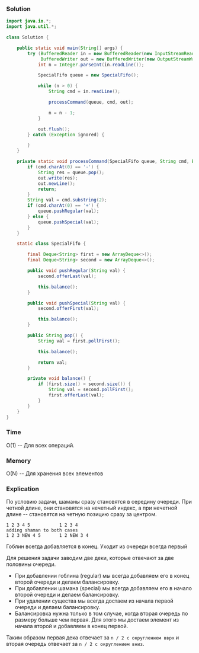 ### Solution
```java
import java.io.*;
import java.util.*;

class Solution {

    public static void main(String[] args) {
        try (BufferedReader in = new BufferedReader(new InputStreamReader(System.in));
             BufferedWriter out = new BufferedWriter(new OutputStreamWriter(System.out))) {
            int n = Integer.parseInt(in.readLine());

            SpecialFifo queue = new SpecialFifo();

            while (n > 0) {
                String cmd = in.readLine();

                processCommand(queue, cmd, out);

                n = n - 1;
            }

            out.flush();
        } catch (Exception ignored) {

        }
    }

    private static void processCommand(SpecialFifo queue, String cmd, BufferedWriter out) throws IOException {
        if (cmd.charAt(0) == '-') {
            String res = queue.pop();
            out.write(res);
            out.newLine();
            return;
        }
        String val = cmd.substring(2);
        if (cmd.charAt(0) == '+') {
            queue.pushRegular(val);
        } else {
            queue.pushSpecial(val);
        }
    }

    static class SpecialFifo {

        final Deque<String> first = new ArrayDeque<>();
        final Deque<String> second = new ArrayDeque<>();

        public void pushRegular(String val) {
            second.offerLast(val);

            this.balance();
        }

        public void pushSpecial(String val) {
            second.offerFirst(val);

            this.balance();
        }

        public String pop() {
            String val = first.pollFirst();

            this.balance();

            return val;
        }

        private void balance() {
            if (first.size() < second.size()) {
                String val = second.pollFirst();
                first.offerLast(val);
            }
        }
    }
}
```
### Time
O(1) -- Для всех операций.
### Memory
O(N) -- Для хранения всех элементов
### Explication
По условию задачи, шаманы сразу становятся в середину очереди. При четной длине, они становятся на нечетный индекс,
а при нечетной длине -- становятся на четную позицию сразу за центром.
```text
1 2 3 4 5           1 2 3 4
adding shaman to both cases
1 2 3 NEW 4 5       1 2 NEW 3 4
```
Гоблин всегда добавляется в конец. Уходит из очереди всегда первый

Для решения задачи заводим две деки, которые отвечают за две половины очереди.
* При добавлении гоблина (regular) мы всегда добавляем его в конец второй очереди и делаем балансировку.
* При добавлении шамана (special) мы всегда добавляем его в начало второй очереди и делаем балансировку.
* При удалении существа мы всегда достаем из начала первой очереди и делаем балансировку.
* Балансировка нужна только в том случае, когда вторая очередь по размеру больше чем первая. Для этого
мы достаем элемент из начала второй и добавляем в конец первой.

Таким образом первая дека отвечает за `n / 2 с округлением вврх` и вторая очередь
отвечает за `n / 2 с округлением вниз`. 